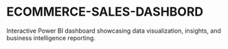 # ECOMMERCE-SALES-DASHBORD
Interactive Power BI dashboard showcasing data visualization, insights, and business intelligence reporting.
